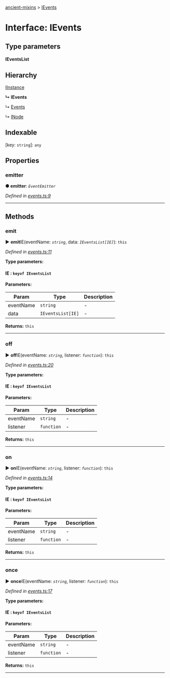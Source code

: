 [ancient-mixins](../README.md) > [IEvents](../interfaces/ievents.md)



# Interface: IEvents

## Type parameters
#### IEventsList 
## Hierarchy


 [IInstance](iinstance.md)

**↳ IEvents**

↳  [Events](../classes/events.md)




↳  [INode](inode.md)










## Indexable

\[key: `string`\]:&nbsp;`any`

## Properties
<a id="emitter"></a>

###  emitter

**●  emitter**:  *`EventEmitter`* 

*Defined in [events.ts:9](https://github.com/AncientSouls/Mixins/blob/8c09444/src/lib/events.ts#L9)*





___


## Methods
<a id="emit"></a>

###  emit

► **emit**IE(eventName: *`string`*, data: *`IEventsList[IE]`*): `this`



*Defined in [events.ts:11](https://github.com/AncientSouls/Mixins/blob/8c09444/src/lib/events.ts#L11)*



**Type parameters:**

#### IE :  `keyof IEventsList`
**Parameters:**

| Param | Type | Description |
| ------ | ------ | ------ |
| eventName | `string`   |  - |
| data | `IEventsList[IE]`   |  - |





**Returns:** `this`





___

<a id="off"></a>

###  off

► **off**IE(eventName: *`string`*, listener: *`function`*): `this`



*Defined in [events.ts:20](https://github.com/AncientSouls/Mixins/blob/8c09444/src/lib/events.ts#L20)*



**Type parameters:**

#### IE :  `keyof IEventsList`
**Parameters:**

| Param | Type | Description |
| ------ | ------ | ------ |
| eventName | `string`   |  - |
| listener | `function`   |  - |





**Returns:** `this`





___

<a id="on"></a>

###  on

► **on**IE(eventName: *`string`*, listener: *`function`*): `this`



*Defined in [events.ts:14](https://github.com/AncientSouls/Mixins/blob/8c09444/src/lib/events.ts#L14)*



**Type parameters:**

#### IE :  `keyof IEventsList`
**Parameters:**

| Param | Type | Description |
| ------ | ------ | ------ |
| eventName | `string`   |  - |
| listener | `function`   |  - |





**Returns:** `this`





___

<a id="once"></a>

###  once

► **once**IE(eventName: *`string`*, listener: *`function`*): `this`



*Defined in [events.ts:17](https://github.com/AncientSouls/Mixins/blob/8c09444/src/lib/events.ts#L17)*



**Type parameters:**

#### IE :  `keyof IEventsList`
**Parameters:**

| Param | Type | Description |
| ------ | ------ | ------ |
| eventName | `string`   |  - |
| listener | `function`   |  - |





**Returns:** `this`





___


